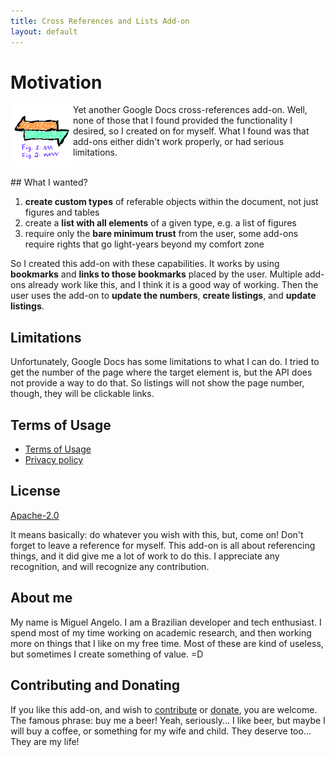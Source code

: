 ```yaml
---
title: Cross References and Lists Add-on
layout: default
---
```


# Motivation

<img style="float: left" src="https://github.com/masbicudo/Cross-References-and-Lists-Add-on/raw/main/Cross%20References%20and%20Lists.png" width="100" />

Yet another Google Docs cross-references add-on.
Well, none of those that I found provided
the functionality I desired, so I created on for myself.
What I found was that add-ons either
didn't work properly, or had serious
limitations.

<br />
## What I wanted?

1. **create custom types** of referable objects within the document, not just figures and tables
2. create a **list with all elements** of a given type, e.g. a list of figures
3. require only the **bare minimum trust** from the user, some add-ons require rights that go light-years beyond my comfort zone

So I created this add-on with these capabilities. It works by using **bookmarks** and
**links to those bookmarks** placed by the user.
Multiple add-ons already work like this, and I
think it is a good way of working. Then the user uses the add-on to
**update the numbers**, **create listings**, and **update listings**.

## Limitations

Unfortunately, Google Docs has some
limitations to what I can do. I tried to get the number of the page where the
target element is, but the API does not provide a way to do that. So listings
will not show the page number, though, they will be clickable links.

## Terms of Usage

- [Terms of Usage](service-terms)
- [Privacy policy](privacy-policy)

## License

[Apache-2.0](https://www.apache.org/licenses/LICENSE-2.0)

It means basically: do whatever you wish with this, but, come on!
Don't forget to leave a reference for myself.
This add-on is all about referencing things,
and it did give me a lot of work to do this.
I appreciate any recognition,
and will recognize any contribution.

## About me

My name is Miguel Angelo. I am a Brazilian developer and tech enthusiast.
I spend most of my time working on academic research, and then working more
on things that I like on my free time. Most of these are kind of useless,
but sometimes I create something of value. =D

## Contributing and Donating

If you like this add-on, and wish to [contribute](https://github.com/masbicudo/Cross-References-and-Lists-Add-on) or [donate](donate), you are welcome.
The famous phrase: buy me a beer! Yeah, seriously... I like beer, but maybe
I will buy a coffee, or something for my wife and child. They deserve too...
They are my life!
